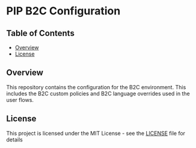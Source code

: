 # PIP B2C Configuration

## Table of Contents

- [Overview](#overview)
- [License](#license)

## Overview

This repository contains the configuration for the B2C environment. This includes the B2C custom policies and B2C language overrides used in the user flows.

## License

This project is licensed under the MIT License - see the [LICENSE](LICENSE) file for details